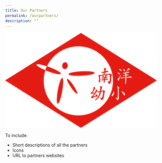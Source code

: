 ```yaml
---
title: Our Partners
permalink: /ourpartners/
description: ""
---
```


![](/images/nyklogo_c.png)


To include:

* Short descriptions of all the partners
* Icons
* URL to partners websites